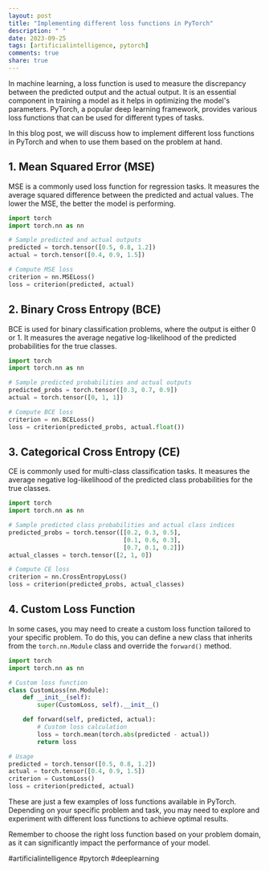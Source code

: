 ```yaml
---
layout: post
title: "Implementing different loss functions in PyTorch"
description: " "
date: 2023-09-25
tags: [artificialintelligence, pytorch]
comments: true
share: true
---
```


In machine learning, a loss function is used to measure the discrepancy between the predicted output and the actual output. It is an essential component in training a model as it helps in optimizing the model's parameters. PyTorch, a popular deep learning framework, provides various loss functions that can be used for different types of tasks.

In this blog post, we will discuss how to implement different loss functions in PyTorch and when to use them based on the problem at hand.

## 1. Mean Squared Error (MSE)

MSE is a commonly used loss function for regression tasks. It measures the average squared difference between the predicted and actual values. The lower the MSE, the better the model is performing.

```python
import torch
import torch.nn as nn

# Sample predicted and actual outputs
predicted = torch.tensor([0.5, 0.8, 1.2])
actual = torch.tensor([0.4, 0.9, 1.5])

# Compute MSE loss
criterion = nn.MSELoss()
loss = criterion(predicted, actual)
```

## 2. Binary Cross Entropy (BCE)

BCE is used for binary classification problems, where the output is either 0 or 1. It measures the average negative log-likelihood of the predicted probabilities for the true classes.

```python
import torch
import torch.nn as nn

# Sample predicted probabilities and actual outputs
predicted_probs = torch.tensor([0.3, 0.7, 0.9])
actual = torch.tensor([0, 1, 1])

# Compute BCE loss
criterion = nn.BCELoss()
loss = criterion(predicted_probs, actual.float())
```

## 3. Categorical Cross Entropy (CE)

CE is commonly used for multi-class classification tasks. It measures the average negative log-likelihood of the predicted class probabilities for the true classes.

```python
import torch
import torch.nn as nn

# Sample predicted class probabilities and actual class indices
predicted_probs = torch.tensor([[0.2, 0.3, 0.5],
                                [0.1, 0.6, 0.3],
                                [0.7, 0.1, 0.2]])
actual_classes = torch.tensor([2, 1, 0])

# Compute CE loss
criterion = nn.CrossEntropyLoss()
loss = criterion(predicted_probs, actual_classes)
```

## 4. Custom Loss Function

In some cases, you may need to create a custom loss function tailored to your specific problem. To do this, you can define a new class that inherits from the `torch.nn.Module` class and override the `forward()` method.

```python
import torch
import torch.nn as nn

# Custom loss function
class CustomLoss(nn.Module):
    def __init__(self):
        super(CustomLoss, self).__init__()

    def forward(self, predicted, actual):
        # Custom loss calculation
        loss = torch.mean(torch.abs(predicted - actual))
        return loss

# Usage
predicted = torch.tensor([0.5, 0.8, 1.2])
actual = torch.tensor([0.4, 0.9, 1.5])
criterion = CustomLoss()
loss = criterion(predicted, actual)
```

These are just a few examples of loss functions available in PyTorch. Depending on your specific problem and task, you may need to explore and experiment with different loss functions to achieve optimal results.

Remember to choose the right loss function based on your problem domain, as it can significantly impact the performance of your model.

#artificialintelligence #pytorch #deeplearning